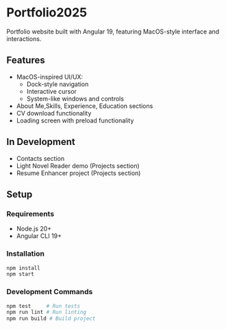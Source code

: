 # Portfolio2025

Portfolio website built with Angular 19, featuring MacOS-style interface and interactions.

## Features

- MacOS-inspired UI/UX:
  - Dock-style navigation
  - Interactive cursor
  - System-like windows and controls
- About Me,Skills, Experience, Education sections
- CV download functionality
- Loading screen with preload functionality

## In Development
- Contacts section
- Light Novel Reader demo (Projects section)
- Resume Enhancer project (Projects section)

## Setup

### Requirements
- Node.js 20+
- Angular CLI 19+

### Installation
```bash
npm install
npm start
```

### Development Commands
```bash
npm test     # Run tests
npm run lint # Run linting
npm run build # Build project
```
